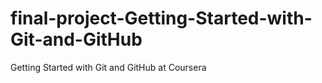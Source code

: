 # final-project-Getting-Started-with-Git-and-GitHub
Getting Started with Git and GitHub at Coursera
